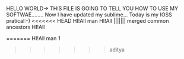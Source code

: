 HELLO WORLD-> THIS FILE IS GOING TO TELL YOU HOW TO USE MY SOFTWAE........
Now I have updated my sublime...
Today is my IOSS pratical:-)
<<<<<<< HEAD
HI!All man
HI!All
||||||| merged common ancestors
HI!All

=======
HI!All man 1 
 
>>>>>>> aditya
